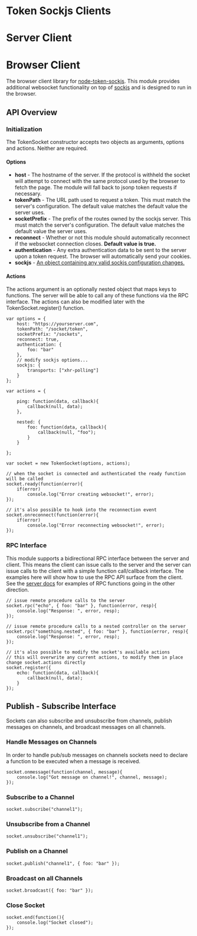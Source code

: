 Token Sockjs Clients
====================

# Server Client





# Browser Client

The browser client library for [node-token-sockjs](https://github.com/azuqua/node-token-sockjs). This module provides additional websocket functionality on top of [sockjs](https://github.com/sockjs/sockjs-client) and is designed to run in the browser.  

## API Overview

### Initialization

The TokenSocket constructor accepts two objects as arguments, options and actions. Neither are required.

#### Options

* **host** - The hostname of the server. If the protocol is withheld the socket will attempt to connect with the same protocol used by the browser to fetch the page. The module will fall back to jsonp token requests if necessary.
* **tokenPath** - The URL path used to request a token. This must match the server's configuration.  The default value matches the default value the server uses.
* **socketPrefix** - The prefix of the routes owned by the sockjs server. This must match the server's configuration. The default value matches the default value the server uses.
* **reconnect** - Whether or not this module should automatically reconnect if the websocket connection closes. **Default value is true.**
* **authentication** - Any extra authentication data to be sent to the server upon a token request. The browser will automatically send your cookies.
* **sockjs** - [An object containing any valid sockjs configuration changes.](https://github.com/sockjs/sockjs-client#sockjs-class)

#### Actions

The actions argument is an optionally nested object that maps keys to functions. The server will be able to call any of these functions via the RPC interface. The actions can also be modified later with the TokenSocket.register() function.

```
var options = {
	host: "https://yourserver.com",
	tokenPath: "/socket/token",
	socketPrefix: "/sockets",
	reconnect: true,
	authentication: {
		foo: "bar"
	},
	// modify sockjs options...
	sockjs: {
		transports: ["xhr-polling"]
	}
};

var actions = {

	ping: function(data, callback){
		callback(null, data);
	},

	nested: {
		foo: function(data, callback){
			callback(null, "foo");
		}
	}

};

var socket = new TokenSocket(options, actions);

// when the socket is connected and authenticated the ready function will be called
socket.ready(function(error){
	if(error)
		console.log("Error creating websocket!", error);
});

// it's also possible to hook into the reconnection event
socket.onreconnect(function(error){
	if(error)
		console.log("Error reconnecting websocket!", error);
});

```

### RPC Interface

This module supports a bidirectional RPC interface between the server and client. This means the client can issue calls to the server and the server can issue calls to the client with a simple function call/callback interface. The examples here will show how to use the RPC API surface from the client. See the [server docs](https://github.com/azuqua/node-token-sockjs) for examples of RPC functions going in the other direction.

```
// issue remote procedure calls to the server
socket.rpc("echo", { foo: "bar" }, function(error, resp){
	console.log("Response: ", error, resp);
});

// issue remote procedure calls to a nested controller on the server
socket.rpc("something.nested", { foo: "bar" }, function(error, resp){
	console.log("Response: ", error, resp);
});

// it's also possible to modify the socket's available actions
// this will overwrite any current actions, to modify them in place change socket.actions directly
socket.register({
	echo: function(data, callback){
		callback(null, data);
	}
});
```

## Publish - Subscribe Interface

Sockets can also subscribe and unsubscribe from channels, publish messages on channels, and broadcast messages on all channels. 

### Handle Messages on Channels

In order to handle pub/sub messages on channels sockets need to declare a function to be executed when a message is received. 

```
socket.onmessage(function(channel, message){
	console.log("Got message on channel!", channel, message);
});
```

### Subscribe to a Channel

```
socket.subscribe("channel1");
```

### Unsubscribe from a Channel

```
socket.unsubscribe("channel1");
```

### Publish on a Channel

```
socket.publish("channel1", { foo: "bar" });
```

### Broadcast on all Channels

```
socket.broadcast({ foo: "bar" });
```

### Close Socket

```
socket.end(function(){
	console.log("Socket closed");
});
```
